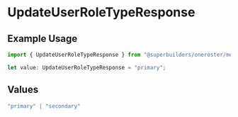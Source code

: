 # UpdateUserRoleTypeResponse

## Example Usage

```typescript
import { UpdateUserRoleTypeResponse } from "@superbuilders/oneroster/models/operations";

let value: UpdateUserRoleTypeResponse = "primary";
```

## Values

```typescript
"primary" | "secondary"
```